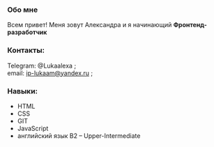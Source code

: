 ### Обо мне
 Всем привет! Меня зовут Александра и я начинающий **Фронтенд-разработчик**

### Контакты:
Telegram: @Lukaalexa ;\
email: ip-lukaam@yandex.ru ;



### Навыки:
* HTML
* CSS
* GIT
* JavaScript
* английский язык B2 – Upper-Intermediate
